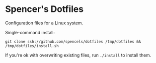 # Spencer's Dotfiles

Configuration files for a Linux system.

Single-command install:

```
git clone ssh://github.com/spencels/dotfiles /tmp/dotfiles && /tmp/dotfiles/install.sh
```

If you're ok with overwriting existing files, run `./install` to install them.

